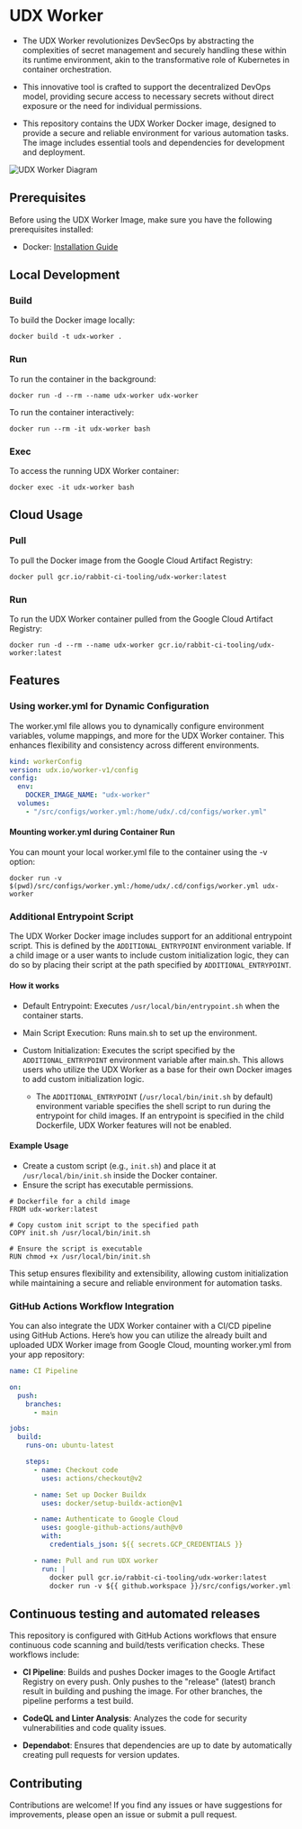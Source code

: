 # UDX Worker

- The UDX Worker revolutionizes DevSecOps by abstracting the complexities of secret management and securely handling these within its runtime environment, akin to the transformative role of Kubernetes in container orchestration. 

- This innovative tool is crafted to support the decentralized DevOps model, providing secure access to necessary secrets without direct exposure or the need for individual permissions. 

- This repository contains the UDX Worker Docker image, designed to provide a secure and reliable environment for various automation tasks. The image includes essential tools and dependencies for development and deployment.

![UDX Worker Diagram](https://storage.googleapis.com/stateless-udx-io/2023/07/e5a9ac2b-understanding-containerization-in-microservices-architecture.png)

## Prerequisites

Before using the UDX Worker Image, make sure you have the following prerequisites installed:

- Docker: [Installation Guide](https://docs.docker.com/get-docker/)

## Local Development

### Build

To build the Docker image locally:

```shell
docker build -t udx-worker .
```

### Run

To run the container in the background:

```shell
docker run -d --rm --name udx-worker udx-worker
```

To run the container interactively:

```shell
docker run --rm -it udx-worker bash
```

### Exec

To access the running UDX Worker container:

```shell
docker exec -it udx-worker bash
```

## Cloud Usage

### Pull

To pull the Docker image from the Google Cloud Artifact Registry:

```shell
docker pull gcr.io/rabbit-ci-tooling/udx-worker:latest
```

### Run

To run the UDX Worker container pulled from the Google Cloud Artifact Registry:

```shell
docker run -d --rm --name udx-worker gcr.io/rabbit-ci-tooling/udx-worker:latest
```

## Features

### Using worker.yml for Dynamic Configuration

The worker.yml file allows you to dynamically configure environment variables, volume mappings, and more for the UDX Worker container. This enhances flexibility and consistency across different environments.

```yaml
kind: workerConfig
version: udx.io/worker-v1/config
config:
  env:
    DOCKER_IMAGE_NAME: "udx-worker"
  volumes:
    - "/src/configs/worker.yml:/home/udx/.cd/configs/worker.yml"
```

#### Mounting worker.yml during Container Run

You can mount your local worker.yml file to the container using the -v option:

```shell
docker run -v $(pwd)/src/configs/worker.yml:/home/udx/.cd/configs/worker.yml udx-worker
```

### Additional Entrypoint Script

The UDX Worker Docker image includes support for an additional entrypoint script. This is defined by the `ADDITIONAL_ENTRYPOINT` environment variable. If a child image or a user wants to include custom initialization logic, they can do so by placing their script at the path specified by `ADDITIONAL_ENTRYPOINT`.

#### How it works

- Default Entrypoint: Executes `/usr/local/bin/entrypoint.sh` when the container starts.

- Main Script Execution: Runs main.sh to set up the environment.

- Custom Initialization: Executes the script specified by the `ADDITIONAL_ENTRYPOINT` environment variable after main.sh. This allows users who utilize the UDX Worker as a base for their own Docker images to add custom initialization logic.
  - The `ADDITIONAL_ENTRYPOINT` (`/usr/local/bin/init.sh` by default) environment variable specifies the shell script to run during the entrypoint for child images. If an entrypoint is specified in the child Dockerfile, UDX Worker features will not be enabled.

#### Example Usage

- Create a custom script (e.g., `init.sh`) and place it at `/usr/local/bin/init.sh` inside the Docker container.
- Ensure the script has executable permissions.

```shell
# Dockerfile for a child image
FROM udx-worker:latest

# Copy custom init script to the specified path
COPY init.sh /usr/local/bin/init.sh

# Ensure the script is executable
RUN chmod +x /usr/local/bin/init.sh
```

This setup ensures flexibility and extensibility, allowing custom initialization while maintaining a secure and reliable environment for automation tasks.

### GitHub Actions Workflow Integration

You can also integrate the UDX Worker container with a CI/CD pipeline using GitHub Actions. Here’s how you can utilize the already built and uploaded UDX Worker image from Google Cloud, mounting worker.yml from your app repository:

```yaml
name: CI Pipeline

on:
  push:
    branches:
      - main

jobs:
  build:
    runs-on: ubuntu-latest

    steps:
      - name: Checkout code
        uses: actions/checkout@v2

      - name: Set up Docker Buildx
        uses: docker/setup-buildx-action@v1

      - name: Authenticate to Google Cloud
        uses: google-github-actions/auth@v0
        with:
          credentials_json: ${{ secrets.GCP_CREDENTIALS }}

      - name: Pull and run UDX worker
        run: |
          docker pull gcr.io/rabbit-ci-tooling/udx-worker:latest
          docker run -v ${{ github.workspace }}/src/configs/worker.yml:/home/udx/.cd/configs/worker.yml gcr.io/rabbit-ci-tooling/udx-worker:latest
```

## Continuous testing and automated releases

This repository is configured with GitHub Actions workflows that ensure continuous code scanning and build/tests verification checks. These workflows include:

- **CI Pipeline**: Builds and pushes Docker images to the Google Artifact Registry on every push. Only pushes to the "release" (latest) branch result in building and pushing the image. For other branches, the pipeline performs a test build.

- **CodeQL and Linter Analysis**: Analyzes the code for security vulnerabilities and code quality issues.

- **Dependabot**: Ensures that dependencies are up to date by automatically creating pull requests for version updates.

## Contributing

Contributions are welcome! If you find any issues or have suggestions for improvements, please open an issue or submit a pull request.
